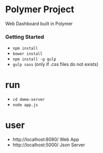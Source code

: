 Polymer Project
========

Web Dashboard built in Polymer

### Getting Started ###
* `npm install`
* `bower install`
* `npm install -g gulp`
* `gulp sass` (only if .css files do not exists)

# run
* `cd demo-server`
* `node app.js`

# user
* http://localhost:8080/ Web App
* http://localhost:5000/ Json Server